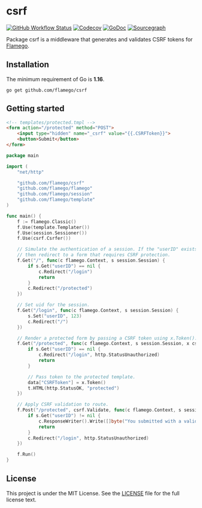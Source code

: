 # csrf

[![GitHub Workflow Status](https://img.shields.io/github/workflow/status/flamego/csrf/Go?logo=github&style=for-the-badge)](https://github.com/flamego/csrf/actions?query=workflow%3AGo)
[![Codecov](https://img.shields.io/codecov/c/gh/flamego/csrf?logo=codecov&style=for-the-badge)](https://app.codecov.io/gh/flamego/csrf)
[![GoDoc](https://img.shields.io/badge/GoDoc-Reference-blue?style=for-the-badge&logo=go)](https://pkg.go.dev/github.com/flamego/csrf?tab=doc)
[![Sourcegraph](https://img.shields.io/badge/view%20on-Sourcegraph-brightgreen.svg?style=for-the-badge&logo=sourcegraph)](https://sourcegraph.com/github.com/flamego/csrf)

Package csrf is a middleware that generates and validates CSRF tokens for [Flamego](https://github.com/flamego/flamego).

## Installation

The minimum requirement of Go is **1.16**.

	go get github.com/flamego/csrf


## Getting started

```html
<!-- templates/protected.tmpl -->
<form action="/protected" method="POST">
    <input type="hidden" name="_csrf" value="{{.CSRFToken}}">
    <button>Submit</button>
</form>
```

```go
package main

import (
	"net/http"

	"github.com/flamego/csrf"
	"github.com/flamego/flamego"
	"github.com/flamego/session"
	"github.com/flamego/template"
)

func main() {
	f := flamego.Classic()
	f.Use(template.Templater())
	f.Use(session.Sessioner())
	f.Use(csrf.Csrfer())

	// Simulate the authentication of a session. If the "userID" exists,
	// then redirect to a form that requires CSRF protection.
	f.Get("/", func(c flamego.Context, s session.Session) {
		if s.Get("userID") == nil {
			c.Redirect("/login")
			return
		}
		c.Redirect("/protected")
	})

	// Set uid for the session.
	f.Get("/login", func(c flamego.Context, s session.Session) {
		s.Set("userID", 123)
		c.Redirect("/")
	})

	// Render a protected form by passing a CSRF token using x.Token().
	f.Get("/protected", func(c flamego.Context, s session.Session, x csrf.CSRF, t template.Template, data template.Data) {
		if s.Get("userID") == nil {
			c.Redirect("/login", http.StatusUnauthorized)
			return
		}

		// Pass token to the protected template.
		data["CSRFToken"] = x.Token()
		t.HTML(http.StatusOK, "protected")
	})

	// Apply CSRF validation to route.
	f.Post("/protected", csrf.Validate, func(c flamego.Context, s session.Session, t template.Template) {
		if s.Get("userID") != nil {
			c.ResponseWriter().Write([]byte("You submitted with a valid CSRF token"))
			return
		}
		c.Redirect("/login", http.StatusUnauthorized)
	})

	f.Run()
}
```

## License

This project is under the MIT License. See the [LICENSE](LICENSE) file for the full license text.
